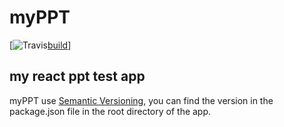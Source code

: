 # myPPT

[![Travis][travis-badge][build]]

## my react ppt test app

myPPT use [Semantic Versioning](http://semver.org/), you can find the version in the package.json file in the root directory of the app.

[travis-badge]:https://travis-ci.org/BigMurry/myPPT/master.svg
[build]:https://travis-ci.org/BigMurry/myPPT/
